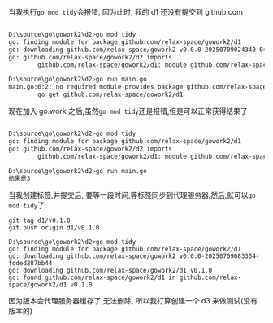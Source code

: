 当我执行`go mod tidy`会报错, 因为此时, 我的 d1 还没有提交到 github.com

```bash

D:\source\go\gowork2\d2>go mod tidy
go: finding module for package github.com/relax-space/gowork2/d1
go: downloading github.com/relax-space/gowork2 v0.0.0-20250709024340-04445a9c4e32
go: github.com/relax-space/gowork2/d2 imports
        github.com/relax-space/gowork2/d1: module github.com/relax-space/gowork2@latest found (v0.0.0-20250709024340-04445a9c4e32), but does not contain package github.com/relax-space/gowork2/d1

D:\source\go\gowork2\d2>go run main.go
main.go:6:2: no required module provides package github.com/relax-space/gowork2/d1; to add it:
        go get github.com/relax-space/gowork2/d1

```

现在加入 go.work 之后,虽然`go mod tidy`还是报错,但是可以正常获得结果了

```bash

D:\source\go\gowork2\d2>go mod tidy
go: finding module for package github.com/relax-space/gowork2/d1
go: github.com/relax-space/gowork2/d2 imports
        github.com/relax-space/gowork2/d1: module github.com/relax-space/gowork2@latest found (v0.0.0-20250709024340-04445a9c4e32), but does not contain package github.com/relax-space/gowork2/d1

D:\source\go\gowork2\d2>go run main.go
结果是3
```

当我创建标签,并提交后, 要等一段时间,等标签同步到代理服务器,然后,就可以`go mod tidy`了

```
git tag d1/v0.1.0
git push origin d1/v0.1.0
```

```
D:\source\go\gowork2\d2>go mod tidy
go: finding module for package github.com/relax-space/gowork2/d1
go: downloading github.com/relax-space/gowork2 v0.0.0-20250709083354-fdded287bb44
go: downloading github.com/relax-space/gowork2/d1 v0.1.0
go: found github.com/relax-space/gowork2/d1 in github.com/relax-space/gowork2/d1 v0.1.0

```

因为版本会代理服务器缓存了,无法删除, 所以我打算创建一个 d3 来做测试(没有版本的)


